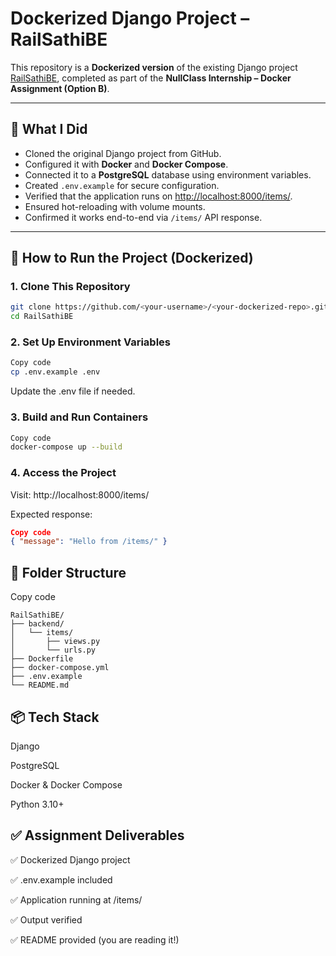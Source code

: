 # Dockerized Django Project – RailSathiBE

This repository is a **Dockerized version** of the existing Django project [RailSathiBE](https://github.com/s2pl/RailSathiBE), completed as part of the **NullClass Internship – Docker Assignment (Option B)**.

---

## 🔧 What I Did

- Cloned the original Django project from GitHub.
- Configured it with **Docker** and **Docker Compose**.
- Connected it to a **PostgreSQL** database using environment variables.
- Created `.env.example` for secure configuration.
- Verified that the application runs on [http://localhost:8000/items/](http://localhost:8000/items/).
- Ensured hot-reloading with volume mounts.
- Confirmed it works end-to-end via `/items/` API response.

---

## 🐳 How to Run the Project (Dockerized)

### 1. Clone This Repository

```bash
git clone https://github.com/<your-username>/<your-dockerized-repo>.git
cd RailSathiBE
```

### 2. Set Up Environment Variables
```bash
Copy code
cp .env.example .env
```
Update the .env file if needed.

### 3. Build and Run Containers
```bash
Copy code
docker-compose up --build
```

### 4. Access the Project
Visit: http://localhost:8000/items/

Expected response:

```json
Copy code
{ "message": "Hello from /items/" }
```
## 📁 Folder Structure
Copy code
```
RailSathiBE/
├── backend/
│   └── items/
│       ├── views.py
│       └── urls.py
├── Dockerfile
├── docker-compose.yml
├── .env.example
└── README.md
```
## 📦 Tech Stack
Django

PostgreSQL

Docker & Docker Compose

Python 3.10+

## ✅ Assignment Deliverables
✅ Dockerized Django project

✅ .env.example included

✅ Application running at /items/

✅ Output verified

✅ README provided (you are reading it!)
